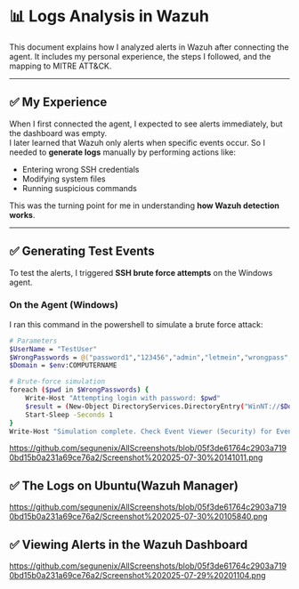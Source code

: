 # 📊 Logs Analysis in Wazuh

This document explains how I analyzed alerts in Wazuh after connecting the agent. It includes my personal experience, the steps I followed, and the mapping to MITRE ATT&CK.

---

## ✅ My Experience
When I first connected the agent, I expected to see alerts immediately, but the dashboard was empty.  
I later learned that Wazuh only alerts when specific events occur. So I needed to **generate logs** manually by performing actions like:
- Entering wrong SSH credentials
- Modifying system files
- Running suspicious commands

This was the turning point for me in understanding **how Wazuh detection works**.

---

## ✅ Generating Test Events
To test the alerts, I triggered **SSH brute force attempts** on the Windows agent.

### **On the Agent (Windows)**
I ran this command in the powershell to simulate a brute force attack:
```bash
# Parameters
$UserName = "TestUser"
$WrongPasswords = @("password1","123456","admin","letmein","wrongpass","qwerty")
$Domain = $env:COMPUTERNAME

# Brute-force simulation
foreach ($pwd in $WrongPasswords) {
    Write-Host "Attempting login with password: $pwd"
    $result = (New-Object DirectoryServices.DirectoryEntry("WinNT://$Domain/$UserName,user",$UserName,$pwd)).psbase.Name
    Start-Sleep -Seconds 1
}
Write-Host "Simulation complete. Check Event Viewer (Security) for Event ID 4625."
```
https://github.com/segunenix/AllScreenshots/blob/05f3de61764c2903a7190bd15b0a231a69ce76a2/Screenshot%202025-07-30%20141011.png

## ✅ The Logs on Ubuntu(Wazuh Manager)

https://github.com/segunenix/AllScreenshots/blob/05f3de61764c2903a7190bd15b0a231a69ce76a2/Screenshot%202025-07-30%20105840.png

## ✅ Viewing Alerts in the Wazuh Dashboard

https://github.com/segunenix/AllScreenshots/blob/05f3de61764c2903a7190bd15b0a231a69ce76a2/Screenshot%202025-07-29%20201104.png

